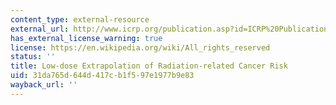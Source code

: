 ```yaml
---
content_type: external-resource
external_url: http://www.icrp.org/publication.asp?id=ICRP%20Publication%2099
has_external_license_warning: true
license: https://en.wikipedia.org/wiki/All_rights_reserved
status: ''
title: Low-dose Extrapolation of Radiation-related Cancer Risk
uid: 31da765d-644d-417c-b1f5-97e1977b9e83
wayback_url: ''
---
```

